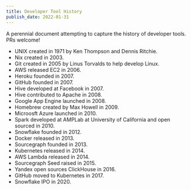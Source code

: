 ```yaml
---
title: Developer Tool History
publish_date: 2022-01-31
---
```


A perennial document attempting to capture the history of developer tools. PRs welcome!

- UNIX created in 1971 by Ken Thompson and Dennis Ritchie. 
- Nix created in 2003.
- Git created in 2005 by Linus Torvalds to help develop Linux.
- AWS released EC2 in 2006. 
- Heroku founded in 2007.
- GitHub founded in 2007.
- Hive developed at Facebook in 2007.
- Hive contributed to Apache in 2008.  
- Google App Engine launched in 2008. 
- Homebrew created by Max Howell in 2009. 
- Microosft Azure launched in 2010.
- Spark developed at AMPLab at University of California and open sourced in 2010.
- Snowflake founded in 2012.  
- Docker released in 2013.
- Sourcegraph founded in 2013.
- Kubernetes released in 2014.
- AWS Lambda released in 2014.
- Sourcegraph Seed raised in 2015.
- Yandex open sources ClickHouse in 2016. 
- GitHub moved to Kubernetes in 2017.
- Snowflake IPO in 2020. 
